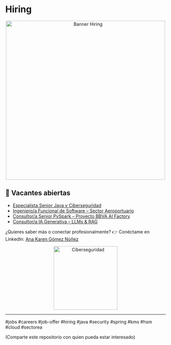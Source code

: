 

# Hiring

<div align="center">
	<img src="./img/banner_hiring.png" alt="Banner Hiring" width="500" />
</div>

## 📢 Vacantes abiertas

- [Especialista Senior Java y Ciberseguridad](./Oferta_Senior_Java_Ciberseguridad.md)
- [Ingeniero/a Funcional de Software – Sector Aeroportuario](./Oferta_Ingeniero_Funcional_Software.md)
- [Consultor/a Senior PySpark – Proyecto BBVA AI Factory](./Oferta_Consultor_Senior_PySpark.md)
- [Consultor/a IA Generativa – LLMs & RAG](./Oferta_Consultor_IA_Generativa.md)

¿Quieres saber más o conectar profesionalmente?
👉 Conéctame en LinkedIn: [Ana Karen Gómez Núñez](https://linkedin.com/in/anakarengomeznuñez)

<div align="center">
	<img src="https://img.freepik.com/vector-premium/seguridad-cibernetica-icono-escudo-candado_18660-1091.jpg" alt="Ciberseguridad" width="200" />
</div>

---

#jobs #careers #job-offer #hiring #java #security #spring #kms #hsm #cloud #sectorea

(Comparte este repositorio con quien pueda estar interesado)